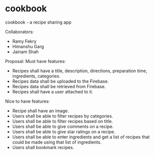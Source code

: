 # cookbook
cookbook - a recipe sharing app


Collaborators:
 - Ramy Fekry
 - Himanshu Garg
 - Jainam Shah

Proposal:
Must have features:
 - Recipes shall have a title, description, directions, preparation time, ingredients, categories.
 - Recipes data shall be uploaded to the Firebase.
 - Recipes data shall be retrieved from Firebase.
 - Recipes shall have a user attached to it.


Nice to have features:
 - Recipe shall have an image.
 - Users shall be able to filter recipes by categories.
 - Users shall be able to filter recipes based on title.
 - Users shall be able to give comments on a recipe.
 - Users shall be able to give star ratings on a recipe.
 - Users shall be able to enter ingredients and get a list of recipes that could be made using that list of ingredients.
 - Users shall bookmark recipes.
